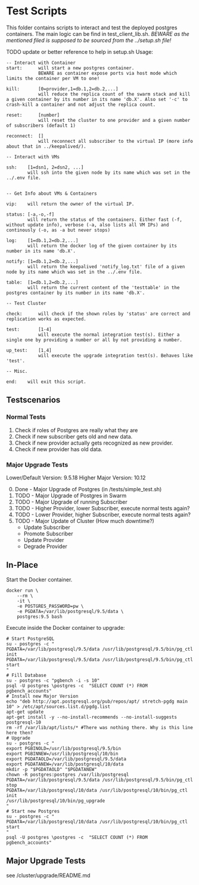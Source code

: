 # Test Scripts

This folder contains scripts to interact and test the deployed postgres containers.
The main logic can be find in test_client_lib.sh. *BEWARE as the mentioned filed is supposed to be sourced from the ../setup.sh file!*

TODO update or better reference to help in setup.sh
Usage:
```
-- Interact with Container 
start:      will start a new postgres container. 
            BEWARE as container expose ports via host mode which limits the container per VM to one!
        
kill:       [0=provider,1=db.1,2=db.2,...] 
            will reduce the replica count of the swarm stack and kill a given container by its number in its name 'db.X'. Also set '-c' to crash-kill a container and not adjust the replica count.
        
reset:      [number]
            will reset the cluster to one provider and a given number of subscribers (default 1)
  
reconnect:  []
            will reconnect all subscriber to the virtual IP (more info about that in ../keepalived/).

-- Interact with VMs

ssh:    [1=dsn1, 2=dsn2, ...]
        will ssh into the given node by its name which was set in the ../.env file.
        

-- Get Info about VMs & Containers

vip:    will return the owner of the virtual IP.
    
status: [-a,-o,-f] 
        will return the status of the containers. Either fast (-f, without update info), verbose (-a, also lists all VM IPs) and continously (-o, as -a but never stops)
        
log:    [1=db.1,2=db.2,...]
        will return the docker log of the given container by its number in its name 'db.X'.
        
notify: [1=db.1,2=db.2,...]
        will return the keepalived 'notify_log.txt' file of a given node by its name which was set in the ../.env file.

table:  [1=db.1,2=db.2,...]
        will return the current content of the 'testtable' in the postgres container by its number in its name 'db.X'.

-- Test Cluster

check:      will check if the shown roles by 'status' are correct and replication works as expected.
    
test:       [1-4]
            will execute the normal integration test(s). Either a single one by providing a number or all by not providing a number.
        
up_test:    [1,4]
            will execute the upgrade integration test(s). Behaves like 'test'.
        
-- Misc.

end:    will exit this script.
```

## Testscenarios

### Normal Tests

1. Check if roles of Postgres are really what they are
2. Check if new subscriber gets old and new data.
3. Check if new provider actually gets recognized as new provider.
4. Check if new provider has old data.

### Major Upgrade Tests

Lower/Default Version: 9.5.18
Higher Major Version: 10.12

0. Done - Major Upgrade of Postgres (in /tests/simple_test.sh)
1. TODO - Major Upgrade of Postgres in Swarm
2. TODO - Major Upgrade of running Subscriber
3. TODO - Higher Provider, lower Subscriber, execute normal tests again? 
4. TODO - Lower Provider, higher Subscriber, execute normal tests again?
5. TODO - Major Update of Cluster (How much downtime?)
    - Update Subscriber
    - Promote Subscriber
    - Update Provider
    - Degrade Provider

## In-Place

Start the Docker container.
```shell
docker run \
    --rm \
    -it \
    -e POSTGRES_PASSWORD=pw \
    -e PGDATA=/var/lib/postgresql/9.5/data \
    postgres:9.5 bash
```

Execute inside the Docker container to upgrade:

```shell
# Start PostgreSQL
su - postgres -c "
PGDATA=/var/lib/postgresql/9.5/data /usr/lib/postgresql/9.5/bin/pg_ctl init
PGDATA=/var/lib/postgresql/9.5/data /usr/lib/postgresql/9.5/bin/pg_ctl start
"
# Fill Database
su - postgres -c "pgbench -i -s 10"
psql -U postgres \postgres -c  "SELECT COUNT (*) FROM pgbench_accounts"
# Install new Major Version
echo "deb http://apt.postgresql.org/pub/repos/apt/ stretch-pgdg main 10" > /etc/apt/sources.list.d/pgdg.list
apt-get update
apt-get install -y --no-install-recommends --no-install-suggests postgresql-10
rm -rf /var/lib/apt/lists/* #There was nothing there. Why is this line here then?
# Upgrade 
su - postgres -c "
export PGBINOLD=/usr/lib/postgresql/9.5/bin
export PGBINNEW=/usr/lib/postgresql/10/bin
export PGDATAOLD=/var/lib/postgresql/9.5/data
export PGDATANEW=/var/lib/postgresql/10/data
mkdir -p "$PGDATAOLD" "$PGDATANEW"
chown -R postgres:postgres /var/lib/postgresql
PGDATA=/var/lib/postgresql/9.5/data /usr/lib/postgresql/9.5/bin/pg_ctl stop
PGDATA=/var/lib/postgresql/10/data /usr/lib/postgresql/10/bin/pg_ctl init
/usr/lib/postgresql/10/bin/pg_upgrade
"
# Start new Postgres
su - postgres -c "
PGDATA=/var/lib/postgresql/10/data /usr/lib/postgresql/10/bin/pg_ctl start
"
psql -U postgres \postgres -c  "SELECT COUNT (*) FROM pgbench_accounts"
```

## Major Upgrade Tests

see /cluster/upgrade/README.md

